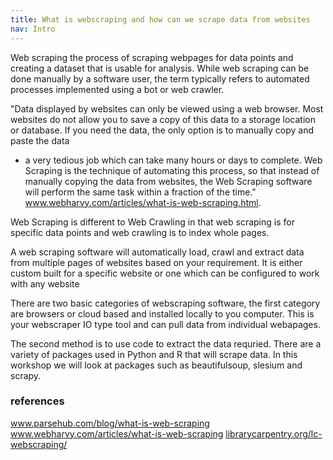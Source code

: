 ```yaml
---
title: What is webscraping and how can we scrape data from websites
nav: Intro
---
```


Web scraping the process of scraping webpages for data points and creating a dataset that is usable for analysis. 
While web scraping can be done manually by a software user, the term typically refers to automated processes implemented using a bot or web crawler. 

"Data displayed by websites can only be viewed using a web browser. Most websites do not allow you to save a copy of this data 
to a storage location or database. If you need the data, the only option is to manually copy and paste the data
- a very tedious job which can take many hours or days to complete. Web Scraping is the technique of automating this process,
so that instead of manually copying the data from websites, the Web Scraping software will perform the same 
task within a fraction of the time." 
<a href='https://www.webharvy.com/articles/what-is-web-scraping.html' target="_blank">www.webharvy.com/articles/what-is-web-scraping.html</a>.

Web Scraping is different to Web Crawling in that web scraping is for specific data points and web crawling is to index whole pages. 

A web scraping software will automatically load, crawl and extract data from multiple pages of websites based on your requirement. It is either custom built for a specific website or one which can be configured to work with any website  

There are two basic categories of webscraping software,  the first category are browsers or cloud based and installed locally to you computer. This is your webscraper IO type tool and can pull data from individual webapages. 

The second method is to use code to extract the data requried. There are a variety of packages used in Python and R that will scrape data. In this workshop we will look at packages such as beautifulsoup, slesium and scrapy. 


### references

<a href='https://www.parsehub.com/blog/what-is-web-scraping/' target="_blank">www.parsehub.com/blog/what-is-web-scraping</a>
<a href='https://www.webharvy.com/articles/what-is-web-scraping.html' target="_blank">www.webharvy.com/articles/what-is-web-scraping</a>
<a href='https://librarycarpentry.org/lc-webscraping/' target="_blank">librarycarpentry.org/lc-webscraping/</a>
